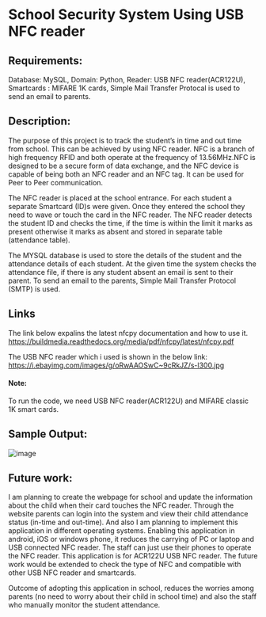 # School Security System Using USB NFC reader

## Requirements:

Database: MySQL,
Domain: Python,
Reader: USB NFC reader(ACR122U),
Smartcards : MIFARE 1K cards,
Simple Mail Transfer Protocal is used to send an email to parents.

## Description:
 
The purpose of this project is to track the student’s in time and out time from school. This can be achieved by using NFC reader. 
NFC is a branch of high frequency RFID and both operate at the frequency of 13.56MHz.NFC is designed to be a secure form of data exchange,
and the NFC device is capable of being both an NFC reader and an NFC tag. It can be used for Peer to Peer communication.
 
The NFC reader is placed at the school entrance. For each student a separate Smartcard (ID)s were given. 
Once they entered the school they need to wave or touch the card in the NFC reader. The NFC reader detects the student ID and checks the 
time, if the time is within the limit it marks as present otherwise it marks as absent and stored in separate table (attendance table).

The MYSQL database is used to store the details of the student and the attendance details of each student. 
At the given time the system checks the attendance file, if there is any student absent an email is sent to their parent. To send an email
to the parents, Simple Mail Transfer Protocol (SMTP) is used. 

## Links

The link below expalins the latest nfcpy documentation and how to use it.   
https://buildmedia.readthedocs.org/media/pdf/nfcpy/latest/nfcpy.pdf

The USB NFC reader which i used is shown in the below link:                                 
https://i.ebayimg.com/images/g/oRwAAOSwC~9cRkJZ/s-l300.jpg

#### Note:
To run the code, we need USB NFC reader(ACR122U) and MIFARE classic 1K smart cards.

## Sample Output:

![image](https://user-images.githubusercontent.com/46959439/69805529-be356580-11d8-11ea-9773-5713a269da34.png)

## Future work:

I am planning to create the webpage for school and update the information about the child when their card touches the NFC reader. Through the website parents can login into the system and view their child attendance status (in-time and out-time).
And also I am planning to implement this application in different operating systems. Enabling this application in android, iOS or windows phone, it reduces the carrying of PC or laptop and USB connected NFC reader. The staff can just use their phones to operate the NFC reader.
This application is for ACR122U USB NFC reader. The future work would be extended to check the type of NFC and compatible with other USB NFC reader and smartcards.

Outcome of adopting this application in school,  reduces the worries among parents (no need to worry about their child in school time) and also the staff who manually monitor the student attendance.
